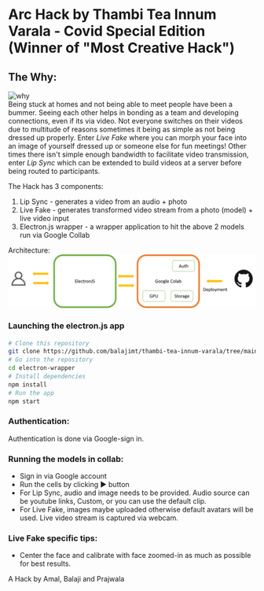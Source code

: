 # Arc Hack by Thambi Tea Innum Varala - Covid Special Edition (Winner of "Most Creative Hack")
## The Why:
<img src="https://cultofthepartyparrot.com/parrots/hd/confusedparrot.gif" alt="why">\
Being stuck at homes and not being able to meet people have been a bummer. Seeing each other helps in bonding as a team and developing connections, even if its via video.
Not everyone switches on their videos due to multitude of reasons sometimes it being as simple as not being dressed up properly. Enter *Live Fake* where you can morph your face into an image of yourself dressed up or someone else for fun meetings!
Other times there isn't simple enough bandwidth to facilitate video transmission, enter *Lip Sync* which can be extended to build videos at a server before being routed to participants.

The Hack has 3 components:
1. Lip Sync - generates a video from  an audio + photo
2. Live Fake - generates transformed video stream from a photo (model) + live video input
3. Electron.js wrapper - a wrapper application to hit the above 2 models run via Google Collab

Architecture: 
<img src="doc_images/Architecture.png" alt="architecture">
### Launching the electron.js app
```bash
# Clone this repository
git clone https://github.com/balajimt/thambi-tea-innum-varala/tree/main/arc-hack-electron-wrapper
# Go into the repository
cd electron-wrapper
# Install dependencies
npm install
# Run the app
npm start
```

### Authentication:
Authentication is done via Google-sign in.

### Running the models in collab:
- Sign in via Google account
- Run the cells by clicking ▶️ button
- For Lip Sync, audio and image needs to be provided. Audio source can be youtube links, Custom, or you can use the default clip.
- For Live Fake, images maybe uploaded otherwise default avatars will be used. Live video stream is captured via webcam.

### Live Fake specific tips:
- Center the face and calibrate with face zoomed-in as much as possible for best results.

A Hack by Amal, Balaji and Prajwala 
